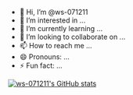- 👋 Hi, I’m @ws-071211
- 👀 I’m interested in ...
- 🌱 I’m currently learning ...
- 💞️ I’m looking to collaborate on ...
- 📫 How to reach me ...
- 😄 Pronouns: ...
- ⚡ Fun fact: ...

[![ws-071211's GitHub stats](https://github-readme-stats.vercel.app/api?username=ws-071211)](https://github.com/anuraghazra/github-readme-stats)
